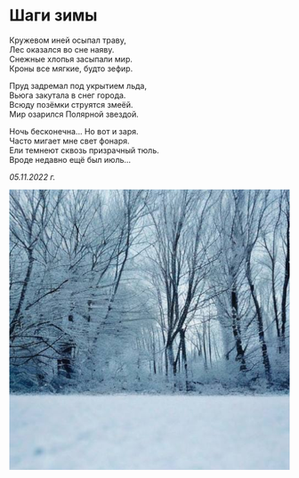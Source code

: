 # Шаги зимы

Кружевом иней осыпал траву,  
Лес оказался во сне наяву.  
Снежные хлопья засыпали мир.  
Кроны все мягкие, будто зефир.

Пруд задремал под укрытием льда,  
Вьюга закутала в снег города.  
Всюду позёмки струятся змеёй.  
Мир озарился Полярной звездой.

Ночь бесконечна... Но вот и заря.  
Часто мигает мне свет фонаря.  
Ели темнеют сквозь призрачный тюль.  
Вроде недавно ещё был июль...

*05.11.2022 г.*

![Шаги зимы](../images/winter.jpg)
